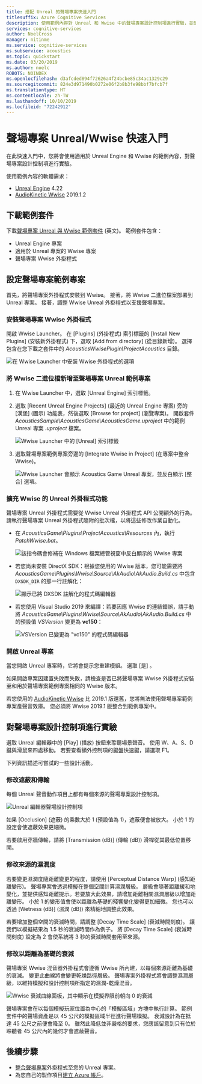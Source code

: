 ```yaml
---
title: 搭配 Unreal 的聲場專案快速入門
titlesuffix: Azure Cognitive Services
description: 使用範例內容對 Unreal 和 Wwise 中的聲場專案設計控制項進行實驗，並部署至 Windows 電腦。
services: cognitive-services
author: NoelCross
manager: nitinme
ms.service: cognitive-services
ms.subservice: acoustics
ms.topic: quickstart
ms.date: 03/20/2019
ms.author: noelc
ROBOTS: NOINDEX
ms.openlocfilehash: d3afcded894f72626a4f24bcbe85c34ac1329c29
ms.sourcegitcommit: 824e3d971490b0272e06f2b8b3fe98bbf7bfcb7f
ms.translationtype: HT
ms.contentlocale: zh-TW
ms.lasthandoff: 10/10/2019
ms.locfileid: "72242912"
---
```

# <a name="project-acoustics-unrealwwise-quickstart"></a>聲場專案 Unreal/Wwise 快速入門
在此快速入門中，您將會使用適用於 Unreal Engine 和 Wwise 的範例內容，對聲場專案設計控制項進行實驗。

使用範例內容的軟體需求：
* [Unreal Engine](https://www.unrealengine.com/) 4.22
* [AudioKinetic Wwise](https://www.audiokinetic.com/products/wwise/) 2019.1.2

## <a name="download-the-sample-package"></a>下載範例套件
下載[聲場專案 Unreal 與 Wwise 範例套件](https://www.microsoft.com/download/details.aspx?id=58090) \(英文\)。 範例套件包含：
- Unreal Engine 專案
- 適用於 Unreal 專案的 Wwise 專案
- 聲場專案 Wwise 外掛程式

## <a name="set-up-the-project-acoustics-sample-project"></a>設定聲場專案範例專案
首先，將聲場專案外掛程式安裝到 Wwise。 接著，將 Wwise 二進位檔案部署到 Unreal 專案。 接著，調整 Wwise Unreal 外掛程式以支援聲場專案。

### <a name="install-the-project-acoustics-wwise-plug-in"></a>安裝聲場專案 Wwise 外掛程式
開啟 Wwise Launcher。 在 [Plugins]  \(外掛程式\) 索引標籤的 [Install New Plugins]  \(安裝新外掛程式\) 下，選取 [Add from directory]  \(從目錄新增\)。 選擇包含在您下載之套件中的 *AcousticsWwisePlugin\ProjectAcoustics* 目錄。

![在 Wwise Launcher 中安裝 Wwise 外掛程式的選項](media/wwise-install-new-plugin.png)

### <a name="add-wwise-binaries-to-the-project-acoustics-unreal-sample-project"></a>將 Wwise 二進位檔新增至聲場專案 Unreal 範例專案
1. 在 Wwise Launcher 中，選取 [Unreal Engine]  索引標籤。 
1. 選取 [Recent Unreal Engine Projects]  \(最近的 Unreal Engine 專案\) 旁的 [漢堡] \(圖示\) 功能表，然後選取 [Browse for project]  \(瀏覽專案\)。 開啟套件 *AcousticsSample\AcousticsGame\AcousticsGame.uproject* 中的範例 Unreal 專案 *.uproject* 檔案。

   ![Wwise Launcher 中的 [Unreal] 索引標籤](media/wwise-unreal-tab.png)

3. 選取聲場專案範例專案旁邊的 [Integrate Wwise in Project]  \(在專案中整合 Wwise\)。

   ![Wwise Launcher 會顯示 Acoustics Game Unreal 專案，並反白顯示 [整合] 選項。](media/wwise-acoustics-game-project.png)

### <a name="extend-wwise-unreal-plug-in-functionality"></a>擴充 Wwise 的 Unreal 外掛程式功能
聲場專案 Unreal 外掛程式需要從 Wwise Unreal 外掛程式 API 公開額外的行為。 請執行聲場專案 Unreal 外掛程式隨附的批次檔，以將這些修改作業自動化。
* 在 *AcousticsGame\Plugins\ProjectAcoustics\Resources* 內，執行 *PatchWwise.bat*。

    ![該指令碼會修補在 Windows 檔案總管視窗中反白顯示的 Wwise 專案](media/patch-wwise-script.png)

* 若您尚未安裝 DirectX SDK：根據您使用的 Wwise 版本，您可能需要將 *AcousticsGame\Plugins\Wwise\Source\AkAudio\AkAudio.Build.cs* 中包含 `DXSDK_DIR` 的那一行註解化：

    ![顯示已將 DXSDK 註解化的程式碼編輯器](media/directx-sdk-comment.png)

* 若您使用 Visual Studio 2019 來編譯：若要因應 Wwise 的連結錯誤，請手動將 *AcousticsGame\Plugins\Wwise\Source\AkAudio\AkAudio.Build.cs* 中的預設值 *VSVersion* 變更為 **vc150**：

    ![VSVersion 已變更為 "vc150" 的程式碼編輯器](media/vsversion-comment.png)

### <a name="open-the-unreal-project"></a>開啟 Unreal 專案 
當您開啟 Unreal 專案時，它將會提示您重建模組。 選取 [是]  。

如果開啟專案因建置失敗而失敗，請檢查是否已將聲場專案 Wwise 外掛程式安裝至和用於聲場專案範例專案相同的 Wwise 版本。

若您使用的 [AudioKinetic Wwise](https://www.audiokinetic.com/products/wwise/) 比 2019.1 版還舊，您將無法使用聲場專案範例專案產聲音效庫。 您必須將 Wwise 2019.1 版整合到範例專案中。

## <a name="experiment-with-project-acoustics-design-controls"></a>對聲場專案設計控制項進行實驗
選取 Unreal 編輯器中的 [Play] \(播放\) 按鈕來聆聽場景聲音。 使用 W、A、S、D 鍵與滑鼠來四處移動。 若要查看額外控制項的鍵盤快速鍵，請選取 F1。

下列資訊描述可嘗試的一些設計活動。

### <a name="modify-occlusion-and-transmission"></a>修改遮蔽和傳輸
每個 Unreal 聲音動作項目上都有每個來源的聲場專案設計控制項。

![Unreal 編輯器聲場設計控制項](media/demo-scene-sound-source-design-controls.png)

如果 [Occlusion]  \(遮蔽\) 的乘數大於 1 (預設值為 1)，遮蔽便會被放大。 小於 1 的設定會使遮蔽效果更細微。

若要啟用穿牆傳輸，請將 [Transmission (dB)]  \(傳輸 (dB)\) 滑桿從其最低位置移開。

### <a name="modify-wetness-for-a-source"></a>修改來源的濕潤度
若要變更濕潤度隨距離變更的程度，請使用 [Perceptual Distance Warp]  \(感知距離變形\)。 聲場專案會透過模擬在整個空間計算濕潤層級。 層級會隨著距離緩和地變化，並提供感知距離提示。若要放大此效果，請增加距離相關濕潤層級以增加距離變形。 小於 1 的變形值會使以距離為基礎的殘響變化變得更加細微。 您也可以透過 [Wetness (dB)]  \(濕潤 (dB)\) 來精細地調整此效果。

若要增加整個空間的衰減時間，請調整 [Decay Time Scale]  \(衰減時間刻度\)。 讓我們以模擬結果為 1.5 秒的衰減時間作為例子。 將 [Decay Time Scale]  \(衰減時間刻度\) 設定為 2 會使系統將 3 秒的衰減時間套用至來源。

### <a name="modify-distance-based-attenuation"></a>修改以距離為基礎的衰減
聲場專案 Wwise 混音器外掛程式會遵循 Wwise 所內建，以每個來源距離為基礎的衰減。 變更此曲線將會變更乾燥路徑層級。 聲場專案外掛程式將會調整濕潤層級，以維持模擬和設計控制項所指定的濕潤-乾燥混音。

![Wwise 衰減曲線面板，其中顯示在模擬界限前朝向 0 的衰減](media/demo-sounds-attenuation.png)

聲場專案會在以每個模擬玩家位置為中心的「模擬區域」方塊中執行計算。 範例套件中的聲場資產是以 45 公尺的模擬區域半徑進行聲場模擬。 衰減設計為在抵達 45 公尺之前便會降至 0。 雖然此降低並非嚴格的要求，您應該留意到只有位於聆聽者 45 公尺內的幾何才會遮蔽聲音。

## <a name="next-steps"></a>後續步驟
* [整合聲場專案](unreal-integration.md)外掛程式至您的 Unreal 專案。
* 為您自己的製作項目[建立 Azure 帳戶](create-azure-account.md)。
